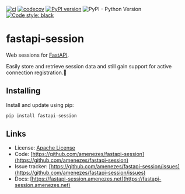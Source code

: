 [![ci](https://github.com/amenezes/fastapi-session/actions/workflows/ci.yml/badge.svg)](https://github.com/amenezes/fastapi-session/actions/workflows/ci.yml)
[![codecov](https://codecov.io/gh/amenezes/fastapi-session/branch/master/graph/badge.svg)](https://codecov.io/gh/amenezes/fastapi-session)
[![PyPI version](https://badge.fury.io/py/fastapi-session.svg)](https://badge.fury.io/py/fastapi-session)
![PyPI - Python Version](https://img.shields.io/pypi/pyversions/fastapi-session)
[![Code style: black](https://img.shields.io/badge/code%20style-black-000000.svg)](https://github.com/psf/black)

# fastapi-session

Web sessions for [FastAPI](https://fastapi.tiangolo.com/).

Easily store and retrieve session data and still gain support for active connection registration.:star_struck:

## Installing

Install and update using pip:

````bash
pip install fastapi-session
````

## Links

- License: [Apache License](https://choosealicense.com/licenses/apache-2.0/)
- Code: [https://github.com/amenezes/fastapi-session](https://github.com/amenezes/fastapi-session)
- Issue tracker: [https://github.com/amenezes/fastapi-session/issues](https://github.com/amenezes/fastapi-session/issues)
- Docs: [https://fastapi-session.amenezes.net](https://fastapi-session.amenezes.net)

